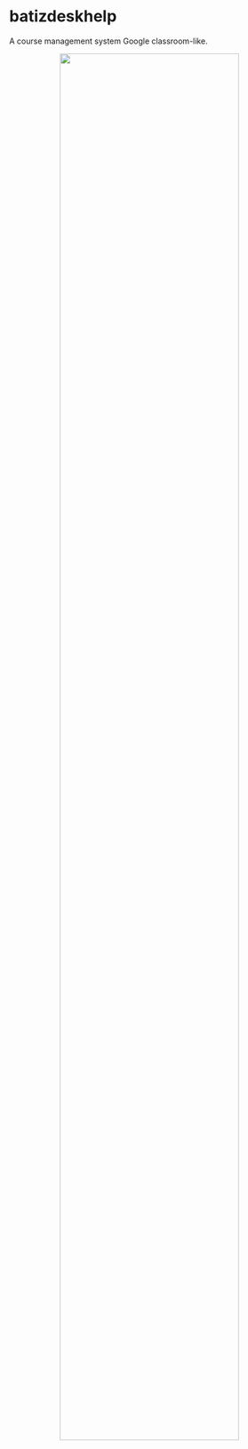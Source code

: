 # batizdeskhelp
A course management system Google classroom-like.
<p align="center">
<image width="80%" src="https://user-images.githubusercontent.com/20376969/184935518-95dab56c-1f09-467a-9897-3a47621b2daa.png" />
</p>
